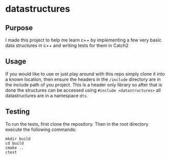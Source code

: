 # datastructures

## Purpose

I made this project to help me learn c++ by implementing a few very basic data structures in c++ and writing tests for them in Catch2

## Usage

If you would like to use or just play around with this repo simply clone it into a known location, then ensure the headers in the `/include` directory are in the include path of you project. This is a header only library so after that is done the structures can be accessed using `#include <datastructures>` all datastructures are in a namespace `dts`.

## Testing

To run the tests, first clone the repository. Then in the root directory execute the following commands:

```
mkdir build
cd build
cmake ..
ctest
```
